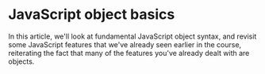 # JavaScript object basics

In this article, we'll look at fundamental JavaScript object syntax, and revisit some JavaScript features that we've already seen earlier in the course, reiterating the fact that many of the features you've already dealt with are objects.

